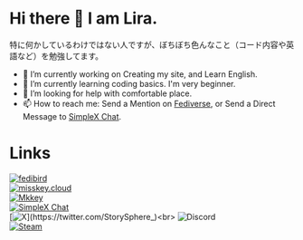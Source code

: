 # Hi there 👋  I am Lira.
特に何かしているわけではない人ですが、ぼちぼち色んなこと（コード内容や英語など）を勉強してます。<br>

- 🔭 I’m currently working on Creating my site, and Learn English.
- 🌱 I’m currently learning coding basics. I'm very beginner.
- 🤔 I’m looking for help with comfortable place.
- 📫 How to reach me: Send a Mention on <a href="https://fedibird.com/@chronosphere">Fediverse</a>, or Send a Direct Message to <a href="https://simplex.chat/contact#/?v=1-2&smp=smp%3A%2F%2F0YuTwO05YJWS8rkjn9eLJDjQhFKvIYd8d4xG8X1blIU%3D%40smp8.simplex.im%2FghhHvnU8JLndYcgoglxa5ANAA3O5AOno%23%2F%3Fv%3D1-2%26dh%3DMCowBQYDK2VuAyEApd2yjefq4AMV8Gd4lH2WHFaKkIaMECkAwZ7FUm6XDWY%253D%26srv%3Dbeccx4yfxxbvyhqypaavemqurytl6hozr47wfc7uuecacjqdvwpw2xid.onion">SimpleX Chat</a>.

# Links
[![fedibird](https://img.shields.io/badge/%40chronosphere%40fedibird.com-4c4c4c?logo=mastodon&logoColor=ffffff&label=Fedibird&labelColor=990099
)](https://fedibird.com/@chronosphere)<br>
[![misskey.cloud](https://img.shields.io/badge/%40sphere%40misskey.cloud-4c4c4c?logo=misskey&logoColor=ffffff&label=Misskey&labelColor=A1CA03
)](https://misskey.cloud/@sphere)<br>
[![Mkkey](https://img.shields.io/badge/%40sphere%40mkkey.net-4c4c4c?logo=calckey&logoColor=ffffff&label=Calckey&labelColor=79B1C2
)](https://mkkey.net/@sphere)<br>
[![SimpleX Chat](https://img.shields.io/badge/Lira-4c4c4c?logo=SimpleX_Chat&logoColor=ffffff&label=SimpleXChat&labelColor=00E6FF)](https://simplex.chat/contact#/?v=1-2&smp=smp%3A%2F%2F0YuTwO05YJWS8rkjn9eLJDjQhFKvIYd8d4xG8X1blIU%3D%40smp8.simplex.im%2FghhHvnU8JLndYcgoglxa5ANAA3O5AOno%23%2F%3Fv%3D1-2%26dh%3DMCowBQYDK2VuAyEApd2yjefq4AMV8Gd4lH2WHFaKkIaMECkAwZ7FUm6XDWY%253D%26srv%3Dbeccx4yfxxbvyhqypaavemqurytl6hozr47wfc7uuecacjqdvwpw2xid.onion)<br>
[![X](https://img.shields.io/badge/--FFFFFF?style=social&logo=X&label=Follow%20StorySphere_)](https://twitter.com/StorySphere_)<br>
![Discord](https://img.shields.io/badge/lirasphere-4c4c4c?logo=discord&logoColor=ffffff&label=Discord&labelColor=5865F2)<br>
[![Steam](https://img.shields.io/badge/lirasphere-4c4c4c?logo=steam&logoColor=ffffff&label=Steam&labelColor=000000)](https://steamcommunity.com/id/lirasphere/)<br>
